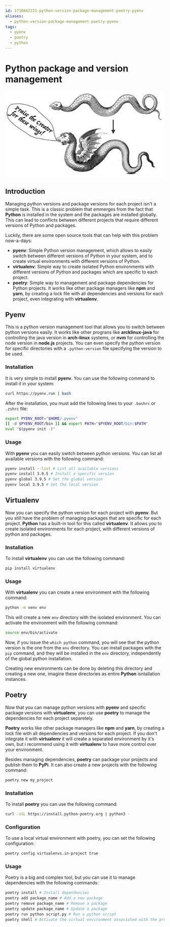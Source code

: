 ```yaml
---
id: 1716862221-python-version-package-management-poetry-pyenv
aliases:
  - python-version-package-management-poetry-pyenv
tags:
  - pyenv
  - poetry
  - python
---
```


# Python package and version management

![python-snake-evolution-header.png](../assets/from_notes/1716862221-python-version-package-management-poetry-pyenv-2024-05-27-23-19-52-python-snake-evolution-header.png)

## Introduction

Managing python versions and package versions for each project isn't a simple task. This is a classic problem that emmerges from the fact that **Python** is installed in the system and the packages are installed globally. This can lead to conflicts between different projects that require different versions of Python and packages.

Luckily, there are some open source tools that can help with this problem now-a-days:

- **pyenv**: Simple Python version management, which allows to easily switch between different versions of Python in your system, and to create virtual environments with different versions of Python.
- **virtualenv**: Simple way to create isolated Python environments with different versions of Python and packages which are specific to each project.
- **poetry**: Simple way to management and package dependencies for Python projects. It works like other package managers like **npm** and **yarn**, by creating a lock file with all dependencies and versions for each project, even integrating with **virtualenv**.

## Pyenv

This is a python version management tool that allows you to switch between python versions easily. It works like other prograns like **arcklinux-java** for controlling the java version in **arch-linux** systems, or **nvm** for controlling the node version in **node.js** projects. You can even specify the python version for specific directories with a `.python-version` file specifying the version to be used.

### Installation

It is very simple to install **pyenv**. You can use the following command to install it in your system:

```bash
curl https://pyenv.run | bash
```

After the installation, you must add the following lines to your `.bashrc` or `.zshrc` file:

```bash
export PYENV_ROOT="$HOME/.pyenv"
[[ -d $PYENV_ROOT/bin ]] && export PATH="$PYENV_ROOT/bin:$PATH"
eval "$(pyenv init -)"
```

### Usage

With **pyenv** you can easily switch between python versions. You can list all available versions with the following command:

```bash
pyenv install --list # List all available versions
pyenv install 3.9.5 # Install a specific version
pyenv global 3.9.5 # Set the global version
pyenv local 3.9.5 # Set the local version
```

## Virtualenv

Now you can specify the python version for each project with **pyenv**. But you still have the problem of managing packages that are specific for each project. **Python** has a built-in tool for this called **virtualenv**. It allows you to create isolated environments for each project, with different versions of python and packages.

### Installation

To install **virtualenv** you can use the following command:

```bash
pip install virtualenv
```

### Usage

With **virtualenv** you can create a new environment with the following command:

```bash
python -m venv env
```

This will create a new `env` directory with the isolated environment. You can activate the environment with the following command:

```bash
source env/bin/activate
```

Now, if you issue the `which python` command, you will see that the python version is the one from the `env` directory. You can install packages with the `pip` command, and they will be installed in the `env` directory, independently of the global python installation.

Creating new environments can be done by deleting this directory and creating a new one, imagine these directories as entire **Python** isntallation instances.

## Poetry

Now that you can manage python versions with **pyenv** and specific package versions with **virtualenv**, you can use **poetry** to manage the dependencies for each project separetely.

**Poetry** works like other package managers like **npm** and **yarn**, by creating a lock file with all dependencies and versions for each project. If you don't integrate it with **virtualenv** it will create a separated environment by it's own, but i recommend using it with **virtualenv** to have more control over your environment.

Besides managing dependencies, **poetry** can package your projects and publish them to **PyPi**. It can also create a new projects with the following command:

```bash
poetry new my_project
```

### Installation

To install **poetry** you can use the following command:

```bash
curl -sSL https://install.python-poetry.org | python3 -
```

### Configuration

To use a local virtual environment with poetry, you can set the following configuration:

```bash
poetry config virtualenvs.in-project true
```

### Usage

Poetry is a big and complex tool, but you can use it to manage dependencies with the following commands:

```bash
poetry install # Install dependencies
poetry add package_name # Add a new package
poetry remove package_name # Remove a package
poetry update package_name # Update a package
poetry run python script.py # Run a python script
poetry shell # Activate the virtual environment associated with the project
```
